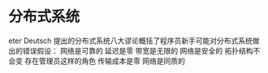 # 分布式系统



eter Deutsch 提出的分布式系统八大谬论概括了程序员新手可能对分布式系统做出的错误假设：
网络是可靠的
延迟是零
带宽是无限的
网络是安全的
拓扑结构不会变
存在管理员这样的角色
传输成本是零
网络是同质的
